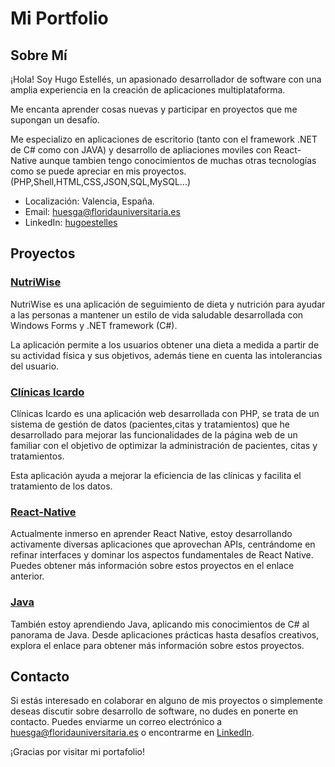 # Mi Portfolio

## Sobre Mí
¡Hola! Soy Hugo Estellés, un apasionado desarrollador de software con una amplia experiencia en la creación de aplicaciones multiplataforma. 

Me encanta aprender cosas nuevas y participar en proyectos que me supongan un desafío.

Me especializo en aplicaciones de escritorio (tanto con el framework .NET de C# como con JAVA) y desarrollo de apliaciones moviles con React-Native aunque tambien tengo conocimientos de muchas otras tecnologías como se puede apreciar en mis proyectos.(PHP,Shell,HTML,CSS,JSON,SQL,MySQL...)

- Localización: Valencia, España.
- Email: huesga@floridauniversitaria.es
- LinkedIn: [hugoestelles](www.linkedin.com/in/hugoestelles)

## Proyectos

### [NutriWise](https://github.com/hugoestelles/NutriWise)
NutriWise es una aplicación de seguimiento de dieta y nutrición para ayudar a las personas a mantener un estilo de vida saludable desarrollada con Windows Forms y .NET framework (C#).
 
La aplicación permite a los usuarios obtener una dieta a medida a partir de su actividad física y sus objetivos, además tiene en cuenta las intolerancias del usuario.

### [Clínicas Icardo](https://github.com/hugoestelles/ClinicasIcardo)
Clínicas Icardo es una aplicación web desarrollada con PHP, se trata de un sistema de gestión de datos (pacientes,citas y tratamientos) que he desarrollado para mejorar las funcionalidades de la página web de un familiar con el objetivo de optimizar la administración de pacientes, citas y tratamientos.

Esta aplicación ayuda a mejorar la eficiencia de las clínicas y facilita el tratamiento de los datos.

### [React-Native](https://github.com/hugoestelles/Java/tree/main)
Actualmente inmerso en aprender React Native, estoy desarrollando activamente diversas aplicaciones que aprovechan APIs, centrándome en refinar interfaces y dominar los aspectos fundamentales de React Native. Puedes obtener más información sobre estos proyectos en el enlace anterior.

### [Java](https://github.com/hugoestelles/Java/tree/main)
También estoy aprendiendo Java, aplicando mis conocimientos de C# al panorama de Java. Desde aplicaciones prácticas hasta desafíos creativos, explora el enlace para obtener más información sobre estos proyectos.

## Contacto
Si estás interesado en colaborar en alguno de mis proyectos o simplemente deseas discutir sobre desarrollo de software, no dudes en ponerte en contacto. Puedes enviarme un correo electrónico a huesga@floridauniversitaria.es o encontrarme en [LinkedIn](www.linkedin.com/in/hugoestelles).

¡Gracias por visitar mi portafolio!
